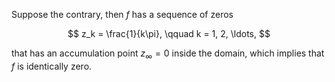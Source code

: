 Suppose the contrary, then $f$ has a sequence of zeros 

$$
z_k = \frac{1}{k\pi}, \qquad k = 1, 2, \ldots,
$$

that has an accumulation point $z_\infty = 0$ inside the domain, which implies that $f$ is identically zero.
